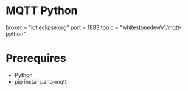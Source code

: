 # MQTT Python

broker = "iot.eclipse.org"
port = 1883
topic = "whitestonedev/v1/mqtt-python"

# Prerequires
* Python
* pip install paho-mqtt